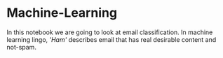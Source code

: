 # Machine-Learning

In this notebook we are going to look at email classification. In machine learning lingo, *'Ham'* describes email that has real desirable content and not-spam. 
